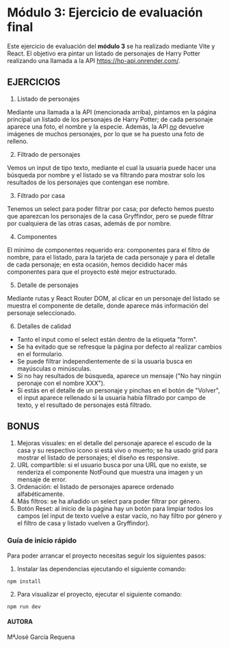 # Módulo 3: Ejercicio de evaluación final

Este ejercicio de evaluación del **módulo 3** se ha realizado mediante Vite y React. El objetivo era pintar un listado de personajes de Harry Potter realizando una llamada a la API https://hp-api.onrender.com/.

## EJERCICIOS

1. Listado de personajes

Mediante una llamada a la API (mencionada arriba), pintamos en la página principal un listado de los personajes de Harry Potter; de cada personaje aparece una foto, el nombre y la especie.
Además, la API <u>*no*</u> devuelve imágenes de muchos personajes, por lo que se ha puesto una foto de relleno.

2. Filtrado de personajes

Vemos un input de tipo texto, mediante el cual la usuaria puede hacer una búsqueda por nombre y el listado se va filtrando para mostrar solo los resultados de los personajes que contengan ese nombre. 

3. Filtrado por casa

Tenemos un select para poder filtrar por casa; por defecto hemos puesto que aparezcan los personajes de la casa Gryffindor, pero se puede filtrar por cualquiera de las otras casas, además de por nombre.

4. Componentes

El mínimo de componentes requerido era: componentes para el filtro de nombre, para el listado, para la tarjeta de cada personaje y para el detalle de cada personaje; en esta ocasión, hemos decidido hacer más componentes para que el proyecto esté mejor estructurado.

5. Detalle de personajes

Mediante rutas y React Router DOM, al clicar en un personaje del listado se muestra el componente de detalle, donde aparece más información del personaje seleccionado.

6. Detalles de calidad

- Tanto el input como el select están dentro de la etiqueta "form".
- Se ha evitado que se refresque la página por defecto al realizar cambios en el formulario.
- Se puede filtrar independientemente de si la usuaria busca en mayúsculas o minúsculas.
- Si no hay resultados de búsqueda, aparece un mensaje ("No hay ningún peronaje con el nombre XXX").
- Si estás en el detalle de un personaje y pinchas en el botón de "Volver", el input aparece rellenado si la usuaria había filtrado por campo de texto, y el resultado de personajes está filtrado.

## BONUS

1. Mejoras visuales: en el detalle del personaje aparece el escudo de la casa y su respectivo icono si está vivo o muerto; se ha usado grid para mostrar el listado de personajes; el diseño es responsive.
2. URL compartible: si el usuario busca por una URL que no existe, se renderiza el componente NotFound que muestra una imagen y un mensaje de error.
3. Ordenación: el listado de personajes aparece ordenado alfabéticamente.
4. Más filtros: se ha añadido un select para poder filtrar por género.
5. Botón Reset: al inicio de la página hay un botón para limpiar todos los campos (el input de texto vuelve a estar vacío, no hay filtro por género y el filtro de casa y listado vuelven a Gryffindor).

### Guía de inicio rápido

Para poder arrancar el proyecto necesitas seguir los siguientes pasos:

1. Instalar las dependencias ejecutando el siguiente comando:

```
npm install
```
2. Para visualizar el proyecto, ejecutar el siguiente comando: 

```
npm run dev
```

#### AUTORA
MªJosé García Requena
